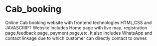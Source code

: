 # Cab_booking
Online Cab booking website with frontend technologies HTML,CSS and JAVASCRIPT 
Website includes Home page with live map, registration page,feedback page, payment page,etc.
It also includes WhatsApp and contact linkage due to which customer can directly contact to owner.
